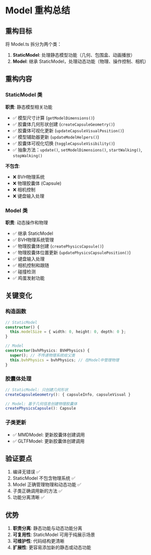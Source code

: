 # Model 重构总结

## 重构目标
将 Model.ts 拆分为两个类：
1. **StaticModel**: 处理静态模型功能（几何、包围盒、动画播放）
2. **Model**: 继承 StaticModel，处理动态功能（物理、操作控制、相机）

## 重构内容

### StaticModel 类
**职责**: 静态模型相关功能
- ✅ 模型尺寸计算 (`getModelDimensions()`)
- ✅ 胶囊体几何形状创建 (`createCapsuleGeometry()`)
- ✅ 胶囊体可视化更新 (`updateCapsuleVisualPosition()`)
- ✅ 模型辅助器更新 (`updateModelHelpers()`)
- ✅ 胶囊体可视化切换 (`toggleCapsuleVisibility()`)
- ✅ 抽象方法：`update()`, `setModelDimensions()`, `startWalking()`, `stopWalking()`

**不包含**:
- ❌ BVH物理系统
- ❌ 物理胶囊体 (Capsule)
- ❌ 相机控制
- ❌ 键盘输入处理

### Model 类
**职责**: 动态操作和物理
- ✅ 继承 StaticModel
- ✅ BVH物理系统管理
- ✅ 物理胶囊体创建 (`createPhysicsCapsule()`)
- ✅ 物理胶囊体位置更新 (`updatePhysicsCapsulePosition()`)
- ✅ 键盘输入处理
- ✅ 相机控制和跟随
- ✅ 碰撞检测
- ✅ 鸡蛋发射功能

## 关键变化

### 构造函数
```typescript
// StaticModel
constructor() {
  this.modelSize = { width: 0, height: 0, depth: 0 };
}

// Model  
constructor(bvhPhysics: BVHPhysics) {
  super(); // 不传递物理系统给父类
  this.bvhPhysics = bvhPhysics; // 在Model中管理物理
}
```

### 胶囊体处理
```typescript
// StaticModel: 只创建几何形状
createCapsuleGeometry(): { capsuleInfo, capsuleVisual }

// Model: 基于几何信息创建物理胶囊体
createPhysicsCapsule(): Capsule
```

### 子类更新
- ✅ MMDModel: 更新胶囊体创建调用
- ✅ GLTFModel: 更新胶囊体创建调用

## 验证要点
1. 编译无错误 ✅
2. StaticModel 不包含物理系统 ✅
3. Model 正确管理物理和动态功能 ✅
4. 子类正确调用新的方法 ✅
5. 功能分离清晰 ✅

## 优势
1. **职责分离**: 静态功能与动态功能分离
2. **可复用性**: StaticModel 可用于纯展示场景
3. **可维护性**: 代码结构更清晰
4. **扩展性**: 更容易添加新的静态或动态功能
